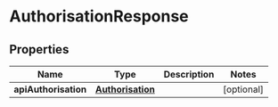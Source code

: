 
# AuthorisationResponse

## Properties
Name | Type | Description | Notes
------------ | ------------- | ------------- | -------------
**apiAuthorisation** | [**Authorisation**](Authorisation.md) |  |  [optional]



